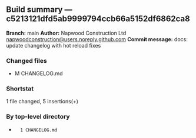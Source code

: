 ## Build summary — c5213121dfd5ab9999794ccb66a5152df6862ca8

**Branch:** main **Author:** Napwood Construction Ltd <napwoodconstruction@users.noreply.github.com>
**Commit message:** docs: update changelog with hot reload fixes

### Changed files

- M CHANGELOG.md

### Shortstat

1 file changed, 5 insertions(+)

### By top-level directory

-       1 CHANGELOG.md
